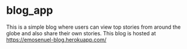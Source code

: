 # blog_app
This is a simple blog where users can view top stories from  around the globe and also share their own stories.
This blog is hosted at https://emosenuel-blog.herokuapp.com/
